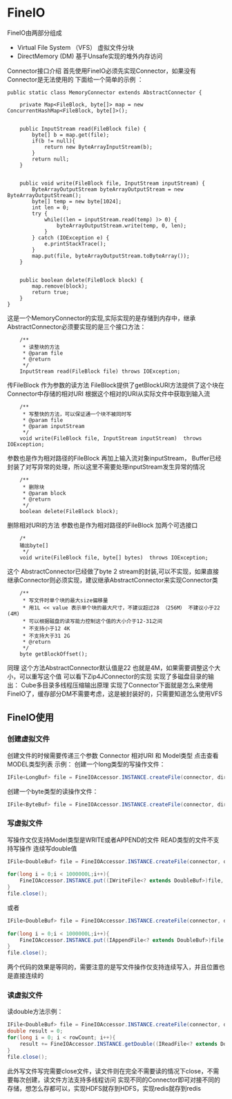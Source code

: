# FineIO


FineIO由两部分组成
  - Virtual File System （VFS）  虚拟文件分块
  - DirectMemory (DM)  基于Unsafe实现的堆外内存访问

Connector接口介绍
首先使用FineIO必须先实现Connector，如果没有Connector是无法使用的
下面给一个简单的示例 ：
    
    public static class MemoryConnector extends AbstractConnector {
 
        private Map<FileBlock, byte[]> map = new ConcurrentHashMap<FileBlock, byte[]>();
     
         
        public InputStream read(FileBlock file) {
            byte[] b = map.get(file);
            if(b != null){
                return new ByteArrayInputStream(b);
            }
            return null;
        }
     
         
        public void write(FileBlock file, InputStream inputStream) {
            ByteArrayOutputStream byteArrayOutputStream = new ByteArrayOutputStream();
            byte[] temp = new byte[1024];
            int len = 0;
            try {
                while((len = inputStream.read(temp) )> 0) {
                    byteArrayOutputStream.write(temp, 0, len);
                }
            } catch (IOException e) {
                e.printStackTrace();
            }
            map.put(file, byteArrayOutputStream.toByteArray());
        }
     
         
        public boolean delete(FileBlock block) {
            map.remove(block);
            return true;
        }
    }

这是一个MemoryConnector的实现,实际实现的是存储到内存中，继承AbstractConnector必须要实现的是三个接口方法：
    
        /**
         * 读整块的方法
         * @param file
         * @return
         */
        InputStream read(FileBlock file) throws IOException;

传FileBlock 作为参数的读方法 FileBlock提供了getBlockURI方法提供了这个块在Connector中存储的相对URI
根据这个相对的URI从实际文件中获取到输入流
    
        /**
         * 写整快的方法，可以保证通一个块不被同时写
         * @param file
         * @param inputStream
         */
        void write(FileBlock file, InputStream inputStream)  throws IOException;

参数也是作为相对路径的FileBlock 再加上输入流对象inputStream， Buffer已经封装了对写异常的处理，所以这里不需要处理inputStream发生异常的情况

        /**
         * 删除块
         * @param block
         * @return
         */
        boolean delete(FileBlock block);

删除相对URI的方法 参数也是作为相对路径的FileBlock
加两个可选接口

        /*
        输出byte[]
         */
        void write(FileBlock file, byte[] bytes)  throws IOException;

这个 AbstractConnector已经做了byte 2 stream的封装,可以不实现，如果直接继承Connector则必须实现，建议继承AbstractConnector来实现Connector类

        /**
         * 写文件时单个块的最大size偏移量
         * 用1L << value 表示单个块的最大尺寸，不建议超过28 （256M） 不建议小于22 (4M)
         * 可以根据磁盘的读写能力控制这个值的大小介于12-31之间
         * 不支持小于12 4K
         * 不支持大于31 2G
         * @return
         */
        byte getBlockOffset();

同理 这个方法AbstractConnector默认值是22 也就是4M，如果需要调整这个大小，可以重写这个值
可以看下Zip4JConnector的实现 实现了多磁盘目录的输出： Cube多目录多线程压缩输出原理
实现了Connector下面就是怎么来使用FineIO了，缓存部分DM不需要考虑，这是被封装好的，只需要知道怎么使用VFS

## FineIO使用
### 创建虚拟文件
创建文件的时候需要传递三个参数 Connector 相对URI 和 Model类型 点击查看MODEL类型列表
示例：
创建一个long类型的写操作文件：

```java
IFile<LongBuf> file = FineIOAccessor.INSTANCE.createFile(connector, dir, BaseModel.ofLong().asWrite());
```

创建一个byte类型的读操作文件：

```java
IFile<ByteBuf> file = FineIOAccessor.INSTANCE.createFile(connector, dir, BaseModel.ofByte().asRead());
```

### 写虚拟文件
写操作文仅支持Model类型是WRITE或者APPEND的文件 READ类型的文件不支持写操作
连续写double值

```java
IFile<DoubleBuf> file = FineIOAccessor.INSTANCE.createFile(connector, dir, BaseModel.ofDouble().asWrite());
     
for(long i = 0;i < 1000000L;i++){
    FineIOAccessor.INSTANCE.put((IWriteFile<? extends DoubleBuf>)file, i, (double)i);
}
file.close();
```

或者

```java
IFile<DoubleBuf> file = FineIOAccessor.INSTANCE.createFile(connector, dir, BaseModel.ofDouble().asAppend());
     
for(long i = 0;i < 1000000L;i++){
    FineIOAccessor.INSTANCE.put((IAppendFile<? extends DoubleBuf>)file, (double)i);
}
file.close();
```

两个代码的效果是等同的，需要注意的是写文件操作仅支持连续写入，并且位置也是直接连续的

### 读虚拟文件
读double方法示例：

```java
IFile<DoubleBuf> file = FineIOAccessor.INSTANCE.createFile(connector, dir, BaseModel.ofDouble());
double result = 0;
for(long i = 0; i < rowCount; i++){
    result += FineIOAccessor.INSTANCE.getDouble((IReadFile<? extends DoubleBuf>) file, i);
}
file.close();
```

此外写文件写完需要close文件，读文件则在完全不需要读的情况下close，不需要每次创建，读文件方法支持多线程访问
实现不同的Connector即可对接不同的存储，想怎么存都可以，实现HDFS就存到HDFS，实现redis就存到redis

